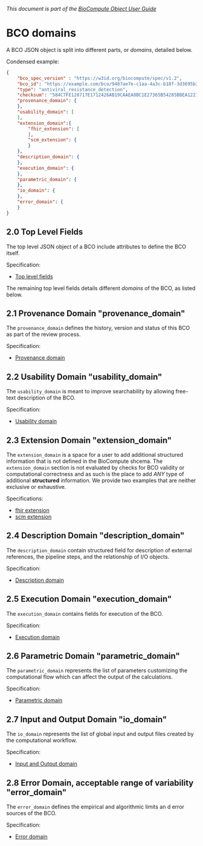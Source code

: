 _This document is part of the [BioCompute Object User Guide](user_guide.md)_

# BCO domains

A BCO JSON object is split into different parts, or _domains_, detailed below.

Condensed example:

```json
{
    "bco_spec_version" : "https://w3id.org/biocompute/spec/v1.2",
    "bco_id": "https://example.com/bco/9487ae7e-c1aa-4a3c-b18f-3d3695b33ace",
    "type": "antiviral_resistance_detection", 
    "checksum": "584C7FE128717E1712426AB19CAAEA8BC1E27365B54285BBEA1221284C7D3A48",
    "provenance_domain": {
    },
    "usability_domain": [
    ],
    "extension_domain":{
        "fhir_extension": [
        ],
        "scm_extension": {
        }
    },
    "description_domain": {
    },
    "execution_domain": {
    }, 
    "parametric_domain": {
    }, 
    "io_domain": {
    }, 
    "error_domain": {
    }
}
```


## 2.0 Top Level Fields

The top level JSON object of a BCO include attributes to define the BCO itself.

Specification:

* [Top level fields](top-level.md)

The remaining top level fields details different _domains_ of the BCO, as listed below.

## 2.1 Provenance Domain "provenance_domain"

The `provenance_domain` defines the history, version and status of this BCO as part of the review process.

Specification:

* [Provenance domain](provenance-domain.md)


## 2.2 Usability Domain "usability_domain"

The `usability_domain` is meant to improve searchability by allowing free-text description of the BCO.

Specification:

* [Usability domain](usability-domain.md)


## 2.3 Extension Domain "extension_domain"

The `extension_domain` is a space for a user to add additional structured information that is not defined in the BioCompute shcema. The `extension_domain` section is not evaluated by checks for BCO validity or computational correctness and as such is the place to add *ANY* type of additional **structured** information. We provide two examples that are neither exclusive or exhaustive.

Specifications:

* [fhir extension](extension-fhir.md)
* [scm extension](extension-scm.md)


## 2.4 Description Domain "description_domain"

The `description_domain` contain structured field for description of external references, the pipeline steps, and the relationship of I/O objects.

Specification:

* [Description domain](description-domain.md)

## 2.5 Execution Domain "execution_domain"

The `execution_domain` contains fields for execution of the BCO.

Specification:

* [Execution domain](execution-domain.md)


## 2.6 Parametric Domain "parametric_domain"

The `parametric_domain` represents the list of parameters customizing the computational flow which can affect the output of the calculations. 

Specification:

* [Parametric domain](parametric-domain.md)

## 2.7 Input and Output Domain "io_domain"

The `io_domain` represents the list of global input and output files created by the computational workflow.

Specification:

* [Input and Output domain](io-domain.md)


## 2.8 Error Domain, acceptable range of variability "error_domain"

The `error_domain` defines the empirical and algorithmic limits an d error sources of the BCO.

Specification:

* [Error domain](error-domain.md)
